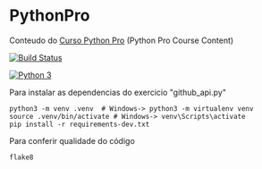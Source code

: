 # PythonPro
Conteudo do [Curso Python Pro](https://www.python.pro.br) (Python Pro Course Content)

[![Build Status](https://travis-ci.org/wherculano/PythonPro.svg?branch=master)](https://travis-ci.org/wherculano/PythonPro)

[![Python 3](https://pyup.io/repos/github/wherculano/PythonPro/python-3-shield.svg)](https://pyup.io/repos/github/wherculano/PythonPro/)

Para instalar as dependencias do exercicio "github_api.py"
```console
python3 -m venv .venv  # Windows-> python3 -m virtualenv venv
source .venv/bin/activate # Windows-> venv\Scripts\activate
pip install -r requirements-dev.txt
```

Para conferir qualidade do código
```console
flake8
```
